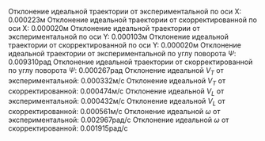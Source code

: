 Отклонение идеальной траектории от экспериментальной по оси X: 0.000223м
Отклонение идеальной траектории от скорректированной по оси X: 0.000020м
Отклонение идеальной траектории от экспериментальной по оси Y: 0.000103м
Отклонение идеальной траектории от скорректированной по оси Y: 0.000020м
Отклонение идеальной траектории от экспериментальной по углу поворота $\Psi$: 0.009310рад
Отклонение идеальной траектории от скорректированной по углу поворота $\Psi$: 0.000267рад
Отклонение идеальной $V_T$ от экспериментальной: 0.000332м/с
Отклонение идеальной $V_T$ от скорректированной: 0.000474м/с
Отклонение идеальной $V_L$ от экспериментальной: 0.000432м/с
Отклонение идеальной $V_L$ от скорректированной: 0.000561м/с
Отклонение идеальной $\omega$ от экспериментальной: 0.002967рад/с
Отклонение идеальной $\omega$ от скорректированной: 0.001915рад/с
